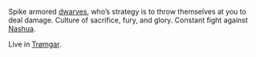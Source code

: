 Spike armored [dwarves](Dwarves), who’s strategy is to throw themselves at you to deal damage. Culture of sacrifice, fury, and glory. Constant fight against [Nashua](Nashua).

Live in [Trømgar](Trømgar).

